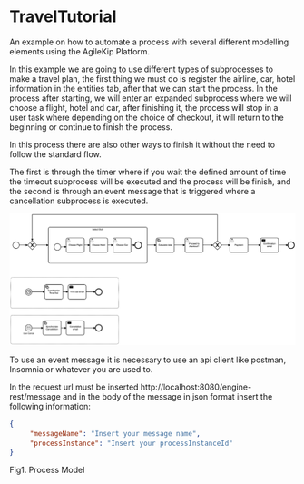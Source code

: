 # TravelTutorial

An example on how to automate a process with several different modelling elements using the AgileKip Platform.

In this example we are going to use different types of subprocesses to make a travel plan, the first thing we must do is register the airline, car, hotel information in the entities tab, after that we can start the process. In the process after starting, we will enter an expanded subprocess where we will choose a flight, hotel and car, after finishing it, the process will stop in a user task where depending on the choice of checkout, it will return to the beginning or continue to finish the process.

In this process there are also other ways to finish it without the need to follow the standard flow.

The first is through the timer where if you wait the defined amount of time the timeout subprocess will be executed and the process will be finish, and the second is through an event message that is triggered where a cancellation subprocess is executed.

![Model](/MODELS/travel-COMPLETE/travel_COMPLETE.png)

To use an event message it is necessary to use an api client like postman, Insomnia or whatever you are used to.

In the request url must be inserted http://localhost:8080/engine-rest/message and in the body of the message in json format insert the following information:
```json
{
     "messageName": "Insert your message name",
     "processInstance": "Insert your processInstanceId"
}
```

Fig1. Process Model
